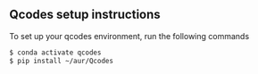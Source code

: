 ## Qcodes setup instructions

To set up your qcodes environment, run the following commands

```bash
$ conda activate qcodes
$ pip install ~/aur/Qcodes
```